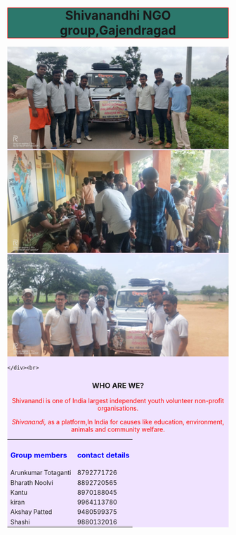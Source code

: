 
<html>



<head>
<base href="images/" target="_blank">
<title>Shivanandhi(arun Totaganti web site designer) | Volunteering Organisation,</title>
<meta name="keywords" content="Shivanandhi, NGO, Youth Organisation,gajendragad">
						<meta name="viewport" content="width=device-width,initial-scale=1,user-scalable=no">
<meta content="text/html; charset=iso-8859-2" http-equiv="Content-Type">
<link rel="stylesheet" type="text/css" href="main.css">

<link rel="stylesheet" href="https://www.w3schools.com/w3css/4/w3.css">

<link href="https://fonts.googleapis.com/css?family=Open+Sans" rel="stylesheet">
<style>
img{
	margin : auto;
}
p{
	color:red;
}
 
.mySlides {
	display:none;
   margin-left:100px;
   width:80%;
   }
.blue-square {
  top: 1000px;
  width: 80%;
  height: 1000px;
  
}
h1{
	text-align:center;
    border: 1px solid red;
}

.tablink {
  background-color: #555;
  color: white;
  float: left;
  border: none;
  outline: none;
  cursor: pointer;
  padding: 14px 16px;
  font-size: 17px;
  width: 25%;
}

.tablink:hover {
  background-color: #777;
}

/* Style the tab content */
.tabcontent {
  color: white;
  display: none;
  padding: 50px;
  text-align: center;
}

hr{

border-color:white;
border-style:inset;
border-top:10px dotted black;
height:100px;
width: 30%;
}


</style>
</head>

<body style="backgroud-color=#e1ccec;">

  <div class="row">
      <div class="col-md-53" style="background-color:#2c786c;">
      <h1 align="center"><strong>Shivanandhi NGO group,Gajendragad</strong></h1>
      </div>
    <div class="col-md-53" style="background-color:#f0e3ff;">
      <img class="mySlides" src="a.jpeg" >
      <img class="mySlides" src="b.jpeg"  >
      <img class="mySlides" src="c.jpeg" usemap="#mylink">
      <map name="mylink">
      <area shape="rect" coords="184,6,253,27"
          href="https://mozilla.org"
          target="_blank" alt="Mozilla" />
          </map>
     
    </div><br>
  <div class="col-md-53" style="background-color:#f0e3ff";>
  <h3 align="center"><strong>WHO ARE WE?</strong></h3>
  <p align="center">Shivanandi is one of India largest independent youth volunteer non-profit organisations.</p>
<p align="center"><cite>Shivanandi,</cite> as a platform,In India for causes like education, environment, animals and community welfare.</p>

  <table align="center">
  <tr>
  <td><h3 style="color:blue">Group members</h3></td>
  <td><h3 style="color:blue">contact details</h3></td>
  </tr>
  <tr>
  <td>Arunkumar Totaganti</td>
  <td>8792771726</td>
  </tr>
  <tr>
  <td>Bharath Noolvi</td>
  <td>8892720565</td>
  </tr>
  <tr>
  <td>Kantu</td>
  <td>8970188045</td>
  </tr>
  <tr>
  <td> kiran</td>
  <td>9964113780</td>
  </tr>
  <tr>
  <td>Akshay Patted</td>
  <td>9480599375</td>
  </tr>
  <tr>
  <td> Shashi</td>
  <td>9880132016</td>
  </tr>
  
  </table>

  </div>
</div>
<script>
var myIndex = 0;
carousel();
function carousel() {
	  var i;
	  var x = document.getElementsByClassName("mySlides");
	  for (i = 0; i < x.length; i++) {
	    x[i].style.display = "none";  
	  }
	  myIndex++;
	  if (myIndex > x.length) {myIndex = 1}    
	  x[myIndex-1].style.display = "block";  
	  setTimeout(carousel, 2000); // Change image every 2 seconds
	}
	</script>
  




</body>

</html>
